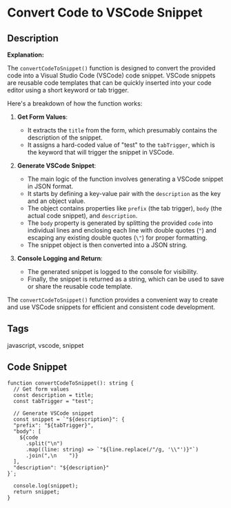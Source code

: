 # Convert Code to VSCode Snippet

## Description
**Explanation:**

The `convertCodeToSnippet()` function is designed to convert the provided code into a Visual Studio Code (VSCode) code snippet. VSCode snippets are reusable code templates that can be quickly inserted into your code editor using a short keyword or tab trigger.

Here's a breakdown of how the function works:

1. **Get Form Values**:
   - It extracts the `title` from the form, which presumably contains the description of the snippet.
   - It assigns a hard-coded value of "test" to the `tabTrigger`, which is the keyword that will trigger the snippet in VSCode.

2. **Generate VSCode Snippet**:
   - The main logic of the function involves generating a VSCode snippet in JSON format.
   - It starts by defining a key-value pair with the `description` as the key and an object value.
   - The object contains properties like `prefix` (the tab trigger), `body` (the actual code snippet), and `description`.
   - The `body` property is generated by splitting the provided `code` into individual lines and enclosing each line with double quotes (`"`) and escaping any existing double quotes (`\"`) for proper formatting.
   - The snippet object is then converted into a JSON string.

3. **Console Logging and Return**:
   - The generated snippet is logged to the console for visibility.
   - Finally, the snippet is returned as a string, which can be used to save or share the reusable code template.

The `convertCodeToSnippet()` function provides a convenient way to create and use VSCode snippets for efficient and consistent code development.

## Tags
javascript, vscode, snippet

## Code Snippet
```
function convertCodeToSnippet(): string {
  // Get form values
  const description = title;
  const tabTrigger = "test";

  // Generate VSCode snippet
  const snippet = `"${description}": {
  "prefix": "${tabTrigger}",
  "body": [
    ${code
      .split("\n")
      .map((line: string) => `"${line.replace(/"/g, '\\"')}"`)
      .join(",\n    ")}
  ],
  "description": "${description}"
}`;

  console.log(snippet);
  return snippet;
}
```
